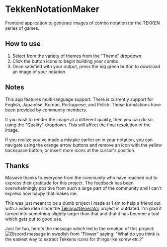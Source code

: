 # TekkenNotationMaker

Frontend application to generate images of combo notation for the TEKKEN series of games.

## How to use
1. Select from the variety of themes from the "Theme" dropdown.
2. Click the button icons to begin building your combo.
3. Once satisfied with your output, press the big green button to download an image of your notation.

## Notes
This app features multi-language support. There is currently support for English, Japanese, Korean, Portuguese, and Polish. These translations have been provided by community members.

If you wish to render the image at a different quality, then you can do so using the "Quality" dropdown. This will affect the final resolution of the image.

If you realize you've made a mistake earlier on in your notation, you can navigate using the orange arrow buttons and remove an icon with the yellow backspace button, or insert more icons at the cursor's position.

## Thanks
Massive thanks to everyone from the community who have reached out to express their gratitude for this project. The feedback has been overwhelmingly positive from such a large part of the community and I can't express how happy that makes me.

This was just meant to be a dumb project I made at 1 am to help a friend out with a video idea since the [TekinputGenerator](https://github.com/spironan/TekinputGenerator) project is outdated. I'm glad it turned into something slightly larger than that and that it has become a tool which gets put to good use.

Just for fun, here's the message which led to the creation of this project:
![Discord message in swedish from "Flower" saying: "What do you think is the easiest way to extract Tekkens icons for things like screw etc.?"](https://github.com/FrostemanNeogard/TekkenNotationMaker/assets/77246706/4c69f657-9dce-4a2f-833e-f8d969e2ddfe)
